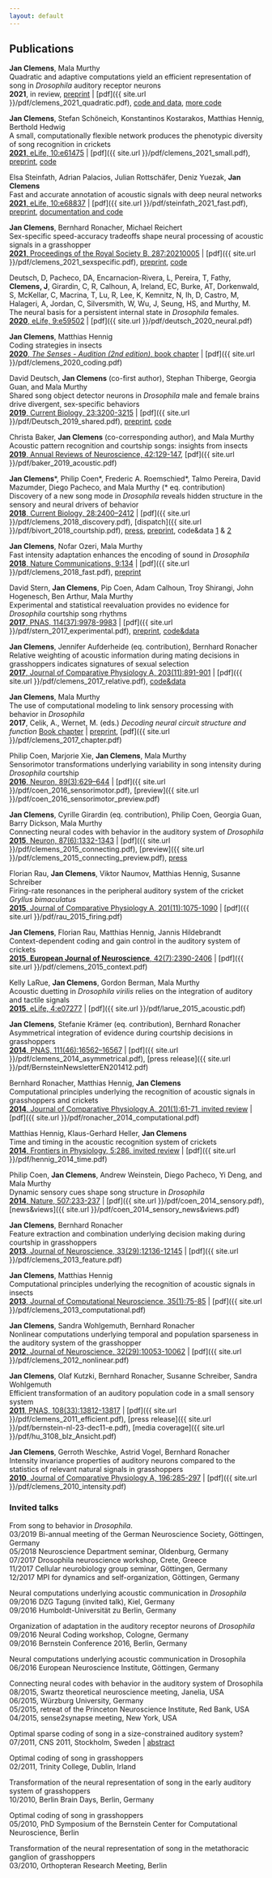 ```yaml
---
layout: default
---
```


## Publications

__Jan Clemens__, Mala Murthy   
Quadratic and adaptive computations yield an efficient representation of song in _Drosophila_ auditory receptor neurons   
__2021__, in review, [preprint](https://www.biorxiv.org/content/10.1101/2021.05.26.445391v1) | [pdf]({{ site.url }}/pdf/clemens_2021_quadratic.pdf), [code and data](https://github.com/janclemenslab/quadratic-adaptive), [more code](https://github.com/janclemenslab/glm_utils/blob/master/demo/quadratic_filter.ipynb)

__Jan Clemens__, Stefan Schöneich, Konstantinos Kostarakos, Matthias Hennig, Berthold Hedwig   
A small, computationally flexible network produces the phenotypic diversity of song recognition in crickets   
[__2021__, eLife, 10:e61475](https://elifesciences.org/articles/61475) | [pdf]({{ site.url }}/pdf/clemens_2021_small.pdf), [preprint](https://www.biorxiv.org/content/10.1101/2020.07.27.221655v2),  [code](https://github.com/janclemenslab/cricketnet)

Elsa Steinfath, Adrian Palacios, Julian Rottschäfer, Deniz Yuezak, __Jan Clemens__   
Fast and accurate annotation of acoustic signals with deep neural networks   
[__2021__, eLife, 10:e68837](https://elifesciences.org/articles/68837) | [pdf]({{ site.url }}/pdf/steinfath_2021_fast.pdf), [preprint](https://www.biorxiv.org/content/10.1101/2021.03.26.436927), [documentation and code](https://janclemenslab.org/das/intro.html) 


__Jan Clemens__, Bernhard Ronacher, Michael Reichert   
Sex-specific speed-accuracy tradeoffs shape neural processing of acoustic signals in a grasshopper   
[__2021__, Proceedings of the Royal Society B, 287:20210005](https://doi.org/10.1098/rspb.2021.0005) | [pdf]({{ site.url }}/pdf/clemens_2021_sexspecific.pdf), [preprint](https://www.biorxiv.org/content/10.1101/2020.07.20.212431v2), [code](https://github.com/postpop/driftdiffusion)   

Deutsch, D, Pacheco, DA, Encarnacion-Rivera, L, Pereira, T, Fathy, __Clemens, J__, Girardin, C, R, Calhoun, A, Ireland, EC, Burke, AT, Dorkenwald, S, McKellar, C, Macrina, T, Lu, R, Lee, K, Kemnitz, N, Ih, D, Castro, M, Halageri, A, Jordan, C, Silversmith, W, Wu, J, Seung, HS, and Murthy, M.   
The neural basis for a persistent internal state in _Drosophila_ females.   
[__2020__, eLife, 9:e59502](https://elifesciences.org/articles/59502) | [pdf]({{ site.url }}/pdf/deutsch_2020_neural.pdf)

__Jan Clemens__, Matthias Hennig   
Coding strategies in insects   
[__2020__, _The Senses  - Audition (2nd edition)_, book chapter](https://www.sciencedirect.com/science/article/pii/B9780128093245241849) | [pdf]({{ site.url }}/pdf/clemens_2020_coding.pdf)

David Deutsch, __Jan Clemens__ (co-first author), Stephan Thiberge, Georgia Guan, and Mala Murthy   
Shared song object detector neurons in _Drosophila_ male and female brains drive divergent, sex-specific behaviors   
[__2019__, Current Biology, 23:3200-3215](https://www.sciencedirect.com/science/article/pii/S0960982219310243) | [pdf]({{ site.url }}/pdf/Deutsch_2019_shared.pdf), [preprint](https://www.biorxiv.org/content/10.1101/366765v2), [code](https://github.com/murthylab/FLyTRAP)

Christa Baker, __Jan Clemens__ (co-corresponding author), and Mala Murthy   
Acoustic pattern recognition and courtship songs: insights from insects   
[__2019__, Annual Reviews of Neuroscience, 42:129-147](https://www.annualreviews.org/doi/full/10.1146/annurev-neuro-080317-061839), [pdf]({{ site.url }}/pdf/baker_2019_acoustic.pdf)


__Jan Clemens__\*, Philip Coen\*, Frederic A. Roemschied\*, Talmo Pereira, David Mazumder, Diego Pacheco, and Mala Murthy (\* eq. contribution)   
Discovery of a new song mode in _Drosophila_ reveals hidden structure in the sensory and neural drivers of behavior   
[__2018__, Current Biology, 28:2400–2412](https://www.sciencedirect.com/science/article/pii/S0960982218307735) | [pdf]({{ site.url }}/pdf/clemens_2018_discovery.pdf), [dispatch]({{ site.url }}/pdf/bivort_2018_courtship.pdf), [press](https://www.the-scientist.com/news-opinion/fruit-fly-males-woo-females-with-three-songs--not-two-64566), [preprint](https://www.biorxiv.org/content/early/2017/11/17/221044), code&data [1](https://github.com/murthylab/pulseTypePipeline) & [2](https://github.com/murthylab/pulseTypeClassifier)

__Jan Clemens__, Nofar Ozeri, Mala Murthy   
Fast intensity adaptation enhances the encoding of sound in _Drosophila_   
[__2018__, Nature Communications, 9:134](https://www.nature.com/articles/s41467-017-02453-9) | [pdf]({{ site.url }}/pdf/clemens_2018_fast.pdf), [preprint](https://www.biorxiv.org/content/early/2017/12/03/228213)

David Stern, __Jan Clemens__, Pip Coen, Adam Calhoun, Troy Shirangi, John Hogenesch, Ben Arthur, Mala Murthy   
Experimental and statistical reevaluation provides no evidence for _Drosophila_ courtship song rhythms   
[__2017__, PNAS, 114(37):9978-9983](http://www.pnas.org/content/114/37/9978.abstract) | [pdf]({{ site.url }}/pdf/stern_2017_experimental.pdf), [preprint](https://www.biorxiv.org/content/early/2017/08/09/140483), [code&data](https://github.com/murthylab/noIPIcycles)

__Jan Clemens__, Jennifer Aufderheide (eq. contribution), Bernhard Ronacher   
Relative weighting of acoustic information during mating decisions in grasshoppers indicates signatures of sexual selection   
[__2017__, Journal of Comparative Physiology A, 203(11):891-901](https://link.springer.com/article/10.1007/s00359-017-1200-x) | [pdf]({{ site.url }}/pdf/clemens_2017_relative.pdf), [code&data](https://github.com/postpop/driftdiffusion)

__Jan Clemens__, Mala Murthy   
The use of computational modeling to link sensory processing with behavior in _Drosophila_   
__2017__, Celik, A., Wernet, M. (eds.) _Decoding neural circuit structure and function_ [Book chapter](https://link.springer.com/chapter/10.1007/978-3-319-57363-2_9) | [preprint](https://peerj.com/preprints/2720/), [pdf]({{ site.url }}/pdf/clemens_2017_chapter.pdf)

Philip Coen, Marjorie Xie, __Jan Clemens__, Mala Murthy   
Sensorimotor transformations underlying variability in song intensity during _Drosophila_ courtship   
[__2016__, Neuron, 89(3):629–644](http://www.cell.com/neuron/abstract/S0896-6273(15)01137-X) | [pdf]({{ site.url }}/pdf/coen_2016_sensorimotor.pdf), [preview]({{ site.url }}/pdf/coen_2016_sensorimotor_preview.pdf)

__Jan Clemens__, Cyrille Girardin (eq. contribution), Philip Coen, Georgia Guan, Barry Dickson, Mala Murthy   
Connecting neural codes with behavior in the auditory system of _Drosophila_   
[__2015__, Neuron, 87(6):1332-1343](http://www.cell.com/neuron/abstract/S0896-6273(15)00708-4) | [pdf]({{ site.url }}/pdf/clemens_2015_connecting.pdf), [preview]({{ site.url }}/pdf/clemens_2015_connecting_preview.pdf), [press](http://www.princeton.edu/main/news/archive/S44/52/80E75/index.xml)

Florian Rau, __Jan Clemens__, Viktor Naumov, Matthias Hennig, Susanne Schreiber   
Firing-rate resonances in the peripheral auditory system of the cricket _Gryllus bimaculatus_   
[__2015__, Journal of Comparative Physiology A, 201(11):1075-1090](http://link.springer.com/article/10.1007/s00359-015-1036-1) | [pdf]({{ site.url }}/pdf/rau_2015_firing.pdf)

__Jan Clemens__, Florian Rau, Matthias Hennig, Jannis Hildebrandt   
Context-dependent coding and gain control in the auditory system of crickets   
[__2015__, __European Journal of Neuroscience__, 42(7):2390-2406](http://onlinelibrary.wiley.com/doi/10.1111/ejn.13019/abstract) | [pdf]({{ site.url }}/pdf/clemens_2015_context.pdf)

Kelly LaRue, __Jan Clemens__, Gordon Berman, Mala Murthy   
Acoustic duetting in _Drosophila virilis_ relies on the integration of auditory and tactile signals   
[__2015__, eLife, 4:e07277](http://elifesciences.org/content/4/e07277) | [pdf]({{ site.url }}/pdf/larue_2015_acoustic.pdf)

__Jan Clemens__, Stefanie Krämer (eq. contribution), Bernhard Ronacher   
Asymmetrical integration of evidence during courtship decisions in grasshoppers   
[__2014__, PNAS, 111(46):16562–16567](http://www.pnas.org/cgi/doi/10.1073/pnas.1412741111) | [pdf]({{ site.url }}/pdf/clemens_2014_asymmetrical.pdf), [press release]({{ site.url }}/pdf/BernsteinNewsletterEN201412.pdf)

Bernhard Ronacher, Matthias Hennig, __Jan Clemens__   
Computational principles underlying the recognition of acoustic signals in grasshoppers and crickets   
[__2014__, Journal of Comparative Physiology A, 201(1):61-71, invited review](http://link.springer.com/article/10.1007/s00359-014-0946-7) | [pdf]({{ site.url }}/pdf/ronacher_2014_computational.pdf)

Matthias Hennig, Klaus-Gerhard Heller, __Jan Clemens__   
Time and timing in the acoustic recognition system of crickets   
[__2014__, Frontiers in Physiology, 5:286, invited review](http://journal.frontiersin.org/Journal/10.3389/fphys.2014.00286/abstract) | [pdf]({{ site.url }}/pdf/hennig_2014_time.pdf)

Philip Coen, __Jan Clemens__, Andrew Weinstein, Diego Pacheco, Yi Deng, and Mala Murthy   
Dynamic sensory cues shape song structure in _Drosophila_   
[__2014__, Nature, 507:233-237](http://www.nature.com/nature/journal/vaop/ncurrent/full/nature13131.html) | [pdf]({{ site.url }}/pdf/coen_2014_sensory.pdf), [news&views]({{ site.url }}/pdf/coen_2014_sensory_news&views.pdf)

__Jan Clemens__, Bernhard Ronacher   
Feature extraction and combination underlying decision making during courtship in grasshoppers   
[__2013__, Journal of Neuroscience, 33(29):12136-12145](http://www.jneurosci.org/content/33/29/12136.abstract) | [pdf]({{ site.url }}/pdf/clemens_2013_feature.pdf)

__Jan Clemens__, Matthias Hennig   
Computational principles underlying the recognition of acoustic signals in insects   
[__2013__, Journal of Computational Neuroscience, 35(1):75-85](http://link.springer.com/article/10.1007/s10827-013-0441-0) | [pdf]({{ site.url }}/pdf/clemens_2013_computational.pdf)

__Jan Clemens__, Sandra Wohlgemuth, Bernhard Ronacher   
Nonlinear computations underlying temporal and population sparseness in the auditory system of the grasshopper   
[__2012__, Journal of Neuroscience, 32(29):10053-10062](http://www.jneurosci.org/content/32/29/10053.abstract) | [pdf]({{ site.url }}/pdf/clemens_2012_nonlinear.pdf)

__Jan Clemens__, Olaf Kutzki, Bernhard Ronacher, Susanne Schreiber, Sandra Wohlgemuth   
Efficient transformation of an auditory population code in a small sensory system   
[__2011__, PNAS, 108(33):13812-13817](http://www.pnas.org/cgi/doi/10.1073/pnas.1104506108) | [pdf]({{ site.url }}/pdf/clemens_2011_efficient.pdf), [press release]({{ site.url }}/pdf/bernstein-nl-23-dec11-e.pdf), [media coverage]({{ site.url }}/pdf/hu_3108_blz_Ansicht.pdf)

__Jan Clemens__, Gerroth Weschke, Astrid Vogel, Bernhard Ronacher   
Intensity invariance properties of auditory neurons compared to the statistics of relevant natural signals in grasshoppers   
[__2010__, Journal of Comparative Physiology A, 196:285-297](http://www.springerlink.com/content/yqmqx3hg4533816p/) | [pdf]({{ site.url }}/pdf/clemens_2010_intensity.pdf)

### Invited talks

From song to behavior in _Drosophila_.   
03/2019 Bi-annual meeting of the German Neuroscience Society, Göttingen, Germany   
05/2018 Neuroscience Department seminar, Oldenburg, Germany   
07/2017 Drosophila neuroscience workshop, Crete, Greece   
11/2017 Cellular neurobiology group seminar, Göttingen, Germany   
12/2017 MPI for dynamics and self-organization, Göttingen, Germany

Neural computations underlying acoustic communication in _Drosophila_   
09/2016 DZG Tagung (invited talk), Kiel, Germany   
09/2016 Humboldt-Universität zu Berlin, Germany   

Organization of adaptation in the auditory receptor neurons of _Drosophila_   
09/2016 Neural Coding workshop, Cologne, Germany   
09/2016 Bernstein Conference 2016, Berlin, Germany   

Neural computations underlying acoustic communication in Drosophila   
06/2016 European Neuroscience Institute, Göttingen, Germany   

Connecting neural codes with behavior in the auditory system of Drosophila   
08/2015, Swartz theoretical neuroscience meeting, Janelia, USA   
06/2015, Würzburg University, Germany   
05/2015, retreat of the Princeton Neuroscience Institute, Red Bank, USA   
04/2015, sense2synapse meeting, New York, USA   

Optimal sparse coding of song in a size-constrained auditory system?   
07/2011, CNS 2011, Stockholm, Sweden | [abstract](http://www.biomedcentral.com/1471-2202/12/S1/O12)   

Optimal coding of song in grasshoppers   
02/2011, Trinity College, Dublin, Irland   

Transformation of the neural representation of song in the early auditory system of grasshoppers   
10/2010, Berlin Brain Days, Berlin, Germany   

Optimal coding of song in grasshoppers   
05/2010, PhD Symposium of the Bernstein Center for Computational Neuroscience, Berlin   

Transformation of the neural representation of song in the metathoracic ganglion of grasshoppers   
03/2010, Orthopteran Research Meeting, Berlin   
